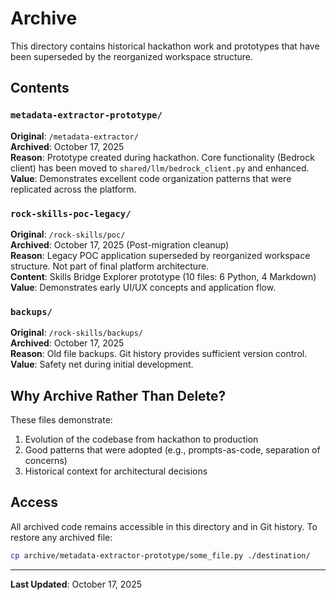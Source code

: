 # Archive

This directory contains historical hackathon work and prototypes that have been superseded by the reorganized workspace structure.

## Contents

### `metadata-extractor-prototype/`
**Original**: `/metadata-extractor/`  
**Archived**: October 17, 2025  
**Reason**: Prototype created during hackathon. Core functionality (Bedrock client) has been moved to `shared/llm/bedrock_client.py` and enhanced.  
**Value**: Demonstrates excellent code organization patterns that were replicated across the platform.

### `rock-skills-poc-legacy/`
**Original**: `/rock-skills/poc/`  
**Archived**: October 17, 2025 (Post-migration cleanup)  
**Reason**: Legacy POC application superseded by reorganized workspace structure. Not part of final platform architecture.  
**Content**: Skills Bridge Explorer prototype (10 files: 6 Python, 4 Markdown)  
**Value**: Demonstrates early UI/UX concepts and application flow.

### `backups/`
**Original**: `/rock-skills/backups/`  
**Archived**: October 17, 2025  
**Reason**: Old file backups. Git history provides sufficient version control.  
**Value**: Safety net during initial development.

## Why Archive Rather Than Delete?

These files demonstrate:
1. Evolution of the codebase from hackathon to production
2. Good patterns that were adopted (e.g., prompts-as-code, separation of concerns)
3. Historical context for architectural decisions

## Access

All archived code remains accessible in this directory and in Git history. To restore any archived file:

```bash
cp archive/metadata-extractor-prototype/some_file.py ./destination/
```

---

**Last Updated**: October 17, 2025

